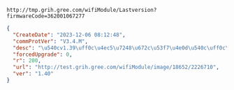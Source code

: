 `http://tmp.grih.gree.com/wifiModule/Lastversion?firmwareCode=362001067277`

```json
{
  "CreateDate": "2023-12-06 08:12:48",
  "commProtVer": "V3.4.M",
  "desc": "\u540cv1.39\uff0c\u4ec5\u7248\u672c\u53f7\u4e0d\u540c\uff0c\u4f9bota\u6d4b\u8bd5",
  "forcedUpgrade": 0,
  "r": 200,
  "url": "http://test.grih.gree.com/wifiModule/image/18652/2226710",
  "ver": "1.40"
}
```